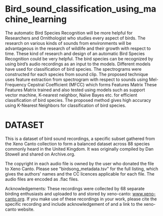 # Bird_sound_classification_using_machine_learning
The automatic Bird Species Recognition will be more helpful for Researchers and Ornithologist who studies every aspect of birds. The research on various kinds of sounds from environments will be advantageous in the research of wildlife and their growth with respect to time. These kind of research and design of an automatic Bird Species Recognition could be very helpful. The bird species can be recognized by using bird’s audio recordings as an input to the models. Different models have used for classification of bird species. The spectrograms were constructed for each species from sound clip. The proposed technique uses feature extraction from spectrogram with respect to sounds using Mel-Frequency Cepstral Coefficient (MFCC) which forms Features Matrix These Features Matrix trained and also tested using models such as support vector machine, K-nearest neighbor, Naïve Bayes etc. for efficient classification of bird species. The proposed method gives high accuracy using K-Nearest Neighbors for classification of bird species.
# DATASET 
This is a dataset of bird sound recordings, a specific subset gathered from the Xeno Canto collection to form a balanced dataset across 88 species commonly heard in the United Kingdom. It was originally compiled by Dan Stowell and shared on Archive.org.

The copyright in each audio file is owned by the user who donated the file to Xeno Canto. Please see "birdsong_metadata.tsv" for the full listing, which gives the authors' names and the CC licences applicable for each file. The audio files are encoded as .flac files.

Acknowledgements:
These recordings were collected by 68 separate birding enthusiasts and uploaded to and stored by xeno-canto: www.xeno-canto.org. If you make use of these recordings in your work, please cite the specific recording and include acknowledgement of and a link to the xeno-canto website.
